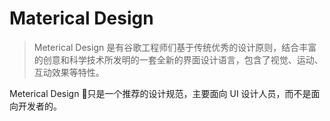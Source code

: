 # Materical Design
>Meterical Design 是有谷歌工程师们基于传统优秀的设计原则，结合丰富的创意和科学技术所发明的一套全新的界面设计语言，包含了视觉、运动、互动效果等特性。

Meterical Design 只是一个推荐的设计规范，主要面向 UI 设计人员，而不是面向开发者的。
